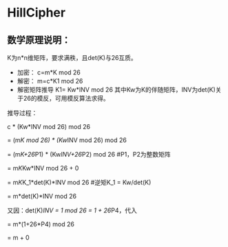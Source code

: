# HillCipher
## 数学原理说明：
K为n*n维矩阵，要求满秩，且det(K)与26互质。
*  加密：
c=m*K mod 26
*  解密：
m=c*K1 mod 26
*  解密矩阵推导
K1= Kw*INV mod 26 其中Kw为K的伴随矩阵，INV为det(K)关于26的模反，可用模反算法求得。

推导过程：


 c   * (Kw*INV mod 26) mod 26
                 
 = (m*K mod 26) * (Kw*INV mod 26) mod 26
 
=  (m*K+26*P1) * (Kw*INV+26*P2) mod 26   #P1，P2为整数矩阵

=   m*K*Kw*INV mod 26 + 0

=   m*K*K_1*det(K)*INV mod 26       #逆矩K_1 = Kw/det(K)

=   m*det(K)*INV mod 26 

又因：det(K)*INV = 1 mod 26 = 1 + 26*P4，代入

=   m*(1+26*P4) mod 26 

=   m + 0
